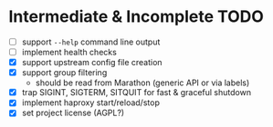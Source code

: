 # Intermediate & Incomplete TODO

- [ ] support `--help` command line output
- [ ] implement health checks
- [x] support upstream config file creation
- [x] support group filtering
  - should be read from Marathon (generic API or via labels)
- [x] trap SIGINT, SIGTERM, SITQUIT for fast & graceful shutdown
- [x] implement haproxy start/reload/stop
- [x] set project license (AGPL?)
